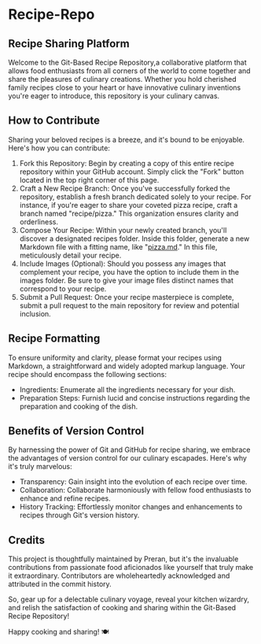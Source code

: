 # **Recipe-Repo**

## **Recipe Sharing Platform**

Welcome to the Git-Based Recipe Repository,a collaborative platform that allows food enthusiasts from all corners of the world to come together and share the pleasures of culinary creations. Whether you hold cherished family recipes close to your heart or have innovative culinary inventions you're eager to introduce, this repository is your culinary canvas.

## **How to Contribute**

Sharing your beloved recipes is a breeze, and it's bound to be enjoyable. Here's how you can contribute:

1. Fork this Repository: Begin by creating a copy of this entire recipe repository within your GitHub account. Simply click the "Fork" button located in the top right corner of this page.
2. Craft a New Recipe Branch: Once you've successfully forked the repository, establish a fresh branch dedicated solely to your recipe. For instance, if you're eager to share your coveted pizza recipe, craft a branch named "recipe/pizza." This organization ensures clarity and orderliness.
3. Compose Your Recipe: Within your newly created branch, you'll discover a designated recipes folder. Inside this folder, generate a new Markdown file with a fitting name, like "[pizza.md](http://pizza.md/)." In this file, meticulously detail your recipe.
4. Include Images (Optional): Should you possess any images that complement your recipe, you have the option to include them in the images folder. Be sure to give your image files distinct names that correspond to your recipe.
5. Submit a Pull Request: Once your recipe masterpiece is complete, submit a pull request to the main repository for review and potential inclusion.

## **Recipe Formatting**

To ensure uniformity and clarity, please format your recipes using Markdown, a straightforward and widely adopted markup language. Your recipe should encompass the following sections:

- Ingredients: Enumerate all the ingredients necessary for your dish.
- Preparation Steps: Furnish lucid and concise instructions regarding the preparation and cooking of the dish.

## **Benefits of Version Control**

By harnessing the power of Git and GitHub for recipe sharing, we embrace the advantages of version control for our culinary escapades. Here's why it's truly marvelous:

- Transparency: Gain insight into the evolution of each recipe over time.
- Collaboration: Collaborate harmoniously with fellow food enthusiasts to enhance and refine recipes.
- History Tracking: Effortlessly monitor changes and enhancements to recipes through Git's version history.

## **Credits**

This project is thoughtfully maintained by Preran, but it's the invaluable contributions from passionate food aficionados like yourself that truly make it extraordinary. Contributors are wholeheartedly acknowledged and attributed in the commit history.

So, gear up for a delectable culinary voyage, reveal your kitchen wizardry, and relish the satisfaction of cooking and sharing within the Git-Based Recipe Repository!

Happy cooking and sharing! 🍽️
